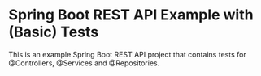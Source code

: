 Spring Boot REST API Example with (Basic) Tests
===============================================

This is an example Spring Boot REST API project that contains tests for @Controllers, @Services and @Repositories.